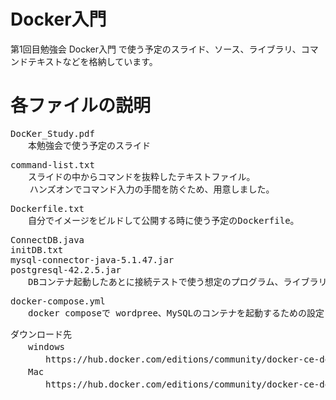 # Docker入門

第1回目勉強会 Docker入門 で使う予定のスライド、ソース、ライブラリ、コマンドテキストなどを格納しています。

# 各ファイルの説明

<pre>
DocKer_Study.pdf
　　本勉強会で使う予定のスライド
</pre>

<pre>
command-list.txt
　　スライドの中からコマンドを抜粋したテキストファイル。
  　ハンズオンでコマンド入力の手間を防ぐため、用意しました。
</pre>

<pre>
Dockerfile.txt
　　自分でイメージをビルドして公開する時に使う予定のDockerfile。
</pre>

<pre>
ConnectDB.java
initDB.txt
mysql-connector-java-5.1.47.jar
postgresql-42.2.5.jar
　　DBコンテナ起動したあとに接続テストで使う想定のプログラム、ライブラリなど。
</pre>

<pre>
docker-compose.yml
　　docker composeで wordpree、MySQLのコンテナを起動するための設定ファイル。
</pre>

<pre>
ダウンロード先
　　windows
　　　　https://hub.docker.com/editions/community/docker-ce-desktop-windows
　　Mac
　　　　https://hub.docker.com/editions/community/docker-ce-desktop-mac
</pre>
